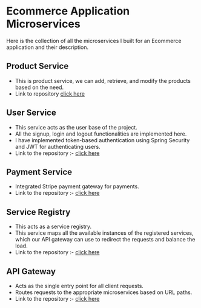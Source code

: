 # Ecommerce Application Microservices

Here is the collection of all the microservices I built for an Ecommerce application and their description.

## Product Service

- This is product service, we can add, retrieve, and modify the products based on the need.
- Link to repository [click here](https://github.com/Shubham10845/Prodcut-service)

## User Service 

- This service acts as the user base of the project.
- All the signup, login and logout functionalities are implemented here.
- I have implemented token-based authentication using Spring Security and JWT for authenticating users.
- Link to the repository :- [click here](https://github.com/Shubham10845/user-service)

## Payment Service

- Integrated Stripe payment gateway for payments.
- Link to the repository :- [click here](https://github.com/Shubham10845/payment-service)

## Service Registry

- This acts as a service registry.
- This service maps all the available instances of the registered services, which our API gateway can use to redirect the requests 
  and balance the load.
- Link to the repository :- [click here](https://github.com/Shubham10845/service-registry)

## API Gateway

- Acts as the single entry point for all client requests.
- Routes requests to the appropriate microservices based on URL paths.
- Link to the repository :- [click here](https://github.com/Shubham10845/api-gateway)